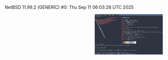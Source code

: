 NetBSD 11.99.2 (GENERIC) #0: Thu Sep 11 06:03:28 UTC 2025



<a href="https://github.com/ChefIronBelly/NetBSD/blob/master/moneyshot.jpg"><img src="https://github.com/ChefIronBelly/NetBSD/blob/master/moneyshot.jpg" width="43%" align="right"></a>
